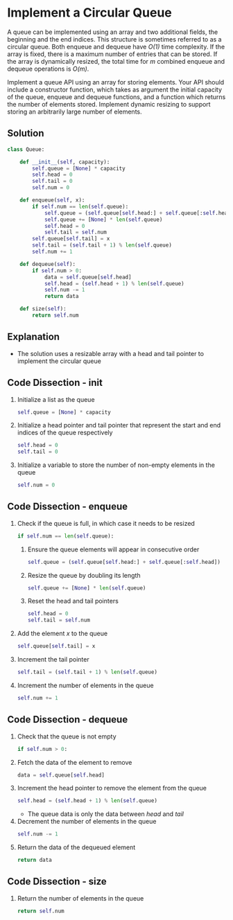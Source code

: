 # Implement a Circular Queue
A queue can be implemented using an array and two additional fields, the beginning and the end indices. This structure is sometimes referred to as a circular queue. Both enqueue and dequeue have _O(1)_ time complexity. If the array is fixed, there is a maximum number of entries that can be stored. If the array is dynamically resized, the total time for _m_ combined enqueue and dequeue operations is _O(m)_.

Implement a queue API using an array for storing elements. Your API should include a constructor function, which takes as argument the initial capacity of the queue, enqueue and dequeue functions, and a function which returns the number of elements stored. Implement dynamic resizing to support storing an arbitrarily large number of elements.

## Solution
```python
class Queue:

    def __init__(self, capacity):
        self.queue = [None] * capacity
        self.head = 0
        self.tail = 0
        self.num = 0

    def enqueue(self, x):
        if self.num == len(self.queue):
            self.queue = (self.queue[self.head:] + self.queue[:self.head])
            self.queue += [None] * len(self.queue)
            self.head = 0
            self.tail = self.num
        self.queue[self.tail] = x
        self.tail = (self.tail + 1) % len(self.queue)
        self.num += 1

    def dequeue(self):
        if self.num > 0:
            data = self.queue[self.head]
            self.head = (self.head + 1) % len(self.queue)
            self.num -= 1
            return data

    def size(self):
        return self.num
```

## Explanation
* The solution uses a resizable array with a head and tail pointer to implement the circular queue

## Code Dissection - __init__
1. Initialize a list as the queue
    ```python
    self.queue = [None] * capacity
    ```
2. Initialize a head pointer and tail pointer that represent the start and end indices of the queue respectively
    ```python
    self.head = 0
    self.tail = 0
    ```
3. Initialize a variable to store the number of non-empty elements in the queue
    ```python
    self.num = 0
    ```

## Code Dissection - enqueue
1. Check if the queue is full, in which case it needs to be resized
    ```python
    if self.num == len(self.queue):
    ```
    1. Ensure the queue elements will appear in consecutive order
        ```python
        self.queue = (self.queue[self.head:] + self.queue[:self.head])
        ```
    2. Resize the queue by doubling its length
        ```python
        self.queue += [None] * len(self.queue)
        ```
    3. Reset the head and tail pointers
        ```python
        self.head = 0
        self.tail = self.num
        ```
2. Add the element _x_ to the queue
    ```python
    self.queue[self.tail] = x
    ```
3. Increment the tail pointer
    ```python
    self.tail = (self.tail + 1) % len(self.queue)
    ```
4. Increment the number of elements in the queue
    ```python
    self.num += 1
    ```

## Code Dissection - dequeue
1. Check that the queue is not empty
    ```python
    if self.num > 0:
    ```
2. Fetch the data of the element to remove
    ```python
    data = self.queue[self.head]
    ```
3. Increment the head pointer to remove the element from the queue
    ```python
    self.head = (self.head + 1) % len(self.queue)
    ```
    * The queue data is only the data between _head_ and _tail_
4. Decrement the number of elements in the queue
    ```python
    self.num -= 1
    ```
5. Return the data of the dequeued element
    ```python
    return data
    ```

## Code Dissection - size
1. Return the number of elements in the queue
    ```python
    return self.num
    ```